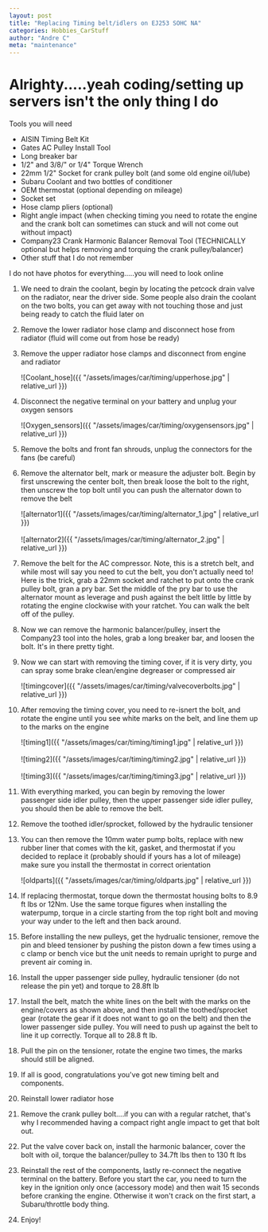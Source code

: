 ```yaml
---
layout: post
title: "Replacing Timing belt/idlers on EJ253 SOHC NA"
categories: Hobbies_CarStuff
author: "Andre C"
meta: "maintenance"
---
```



# Alrighty.....yeah coding/setting up servers isn't the only thing I do

Tools you will need

- AISIN Timing Belt Kit
- Gates AC Pulley Install Tool
- Long breaker bar
- 1/2" and 3/8/" or 1/4" Torque Wrench
- 22mm 1/2" Socket for crank pulley bolt (and some old engine oil/lube)
- Subaru Coolant and two bottles of conditioner
- OEM thermostat (optional depending on mileage)
- Socket set
- Hose clamp pliers (optional)
- Right angle impact (when checking timing you need to rotate the engine and the crank bolt can sometimes can stuck and will not come out without impact)
- Company23 Crank Harmonic Balancer Removal Tool (TECHNICALLY optional but helps removing and torquing the crank pulley/balancer)
- Other stuff that I do not remember


I do not have photos for everything.....you will need to look online

1. We need to drain the coolant, begin by locating the petcock drain valve on the radiator, near the driver side. 
Some people also drain the coolant on the two bolts, you can get away with not touching those and just being ready to catch the fluid later on

2. Remove the lower radiator hose clamp and disconnect hose from radiator (fluid will come out from hose be ready)

3. Remove the upper radiator hose clamps and disconnect from engine and radiator

    ![Coolant_hose]({{ "/assets/images/car/timing/upperhose.jpg" | relative_url }})  

4. Disconnect the negative terminal on your battery and unplug your oxygen sensors

    ![Oxygen_sensors]({{ "/assets/images/car/timing/oxygensensors.jpg" | relative_url }})  

5.  Remove the bolts and front fan shrouds, unplug the connectors for the fans (be careful)

6.  Remove the alternator belt, mark or measure the adjuster bolt. Begin by first unscrewing the center bolt, then break loose the bolt to the right, then unscrew the top bolt until you can push the alternator down to remove the belt

    ![alternator1]({{ "/assets/images/car/timing/alternator_1.jpg" | relative_url }})  
    <br>
    ![alternator2]({{ "/assets/images/car/timing/alternator_2.jpg" | relative_url }})  

7. Remove the belt for the AC compressor. Note, this is a stretch belt, and while most will say you need to cut the belt, you don't actually need to!
Here is the trick, grab a 22mm socket and ratchet to put onto the crank pulley bolt, gran a pry bar. Set the middle of the pry bar to use the alternator mount as leverage and
push against the belt little by little by rotating the engine clockwise with your ratchet. You can walk the belt off of the pulley. 

8. Now we can remove the harmonic balancer/pulley, insert the Company23 tool into the holes, grab a long breaker bar, and loosen the bolt. It's in there pretty tight.

9. Now we can start with removing the timing cover, if it is very dirty, you can spray some brake clean/engine degreaser or compressed air

    ![timingcover]({{ "/assets/images/car/timing/valvecoverbolts.jpg" | relative_url }})  

10. After removing the timing cover, you need to re-isnert the bolt, and rotate the engine until you see white marks on the belt, and line them up to the marks on the engine

    ![timing1]({{ "/assets/images/car/timing/timing1.jpg" | relative_url }})  
    <br>
    ![timing2]({{ "/assets/images/car/timing/timing2.jpg" | relative_url }})  
    <br>
    ![timing3]({{ "/assets/images/car/timing/timing3.jpg" | relative_url }})  

11. With everything marked, you can begin by removing the lower passenger side idler pulley, then the upper passenger side idler pulley, you should then be able to remove the belt.

12. Remove the toothed idler/sprocket, followed by the hydraulic tensioner 

13. You can then remove the 10mm water pump bolts, replace with new rubber liner that comes with the kit, gasket, and thermostat if you decided to replace it (probably should if yours has a lot of mileage) make sure you install the thermostat in correct orientation

    ![oldparts]({{ "/assets/images/car/timing/oldparts.jpg" | relative_url }})  

15. If replacing thermostat, torque down the thermostat housing bolts to 8.9 ft lbs or 12Nm. Use the same torque figures when installing the waterpump, torque in a circle
starting from the top right bolt and moving your way under to the left and then back around. 

16. Before installing the new pulleys, get the hydrualic tensioner, remove the pin and bleed tensioner by pushing the piston down a few times using a c clamp or bench vice but
the unit needs to remain upright to purge and prevent air coming in.

16. Install the upper passenger side pulley, hydraulic tensioner (do not release the pin yet) and torque to 28.8ft lb

17. Install the belt, match the white lines on the belt with the marks on the engine/covers as shown above, and then install the toothed/sprocket gear (rotate the gear if it does not want to go on the belt) and then the lower passenger side pulley. You will need
to push up against the belt to line it up correctly. Torque all to 28.8 ft lb.

18. Pull the pin on the tensioner, rotate the engine two times, the marks should still be aligned.

19. If all is good, congratulations you've got new timing belt and components.

20. Reinstall lower radiator hose

21. Remove the crank pulley bolt....if you can with a regular ratchet, that's why I recommended having a compact right angle impact to get that bolt out.

22. Put the valve cover back on, install the harmonic balancer, cover the bolt with oil, torque the balancer/pulley to 34.7ft lbs then to 130 ft lbs

13. Reinstall the rest of the components, lastly re-connect the negative terminal on the battery. Before you start the car, you need to turn the key in the ignition
only once (accessory mode) and then wait 15 seconds before cranking the engine. Otherwise it won't crack on the first start, a Subaru/throttle body thing.

14. Enjoy!